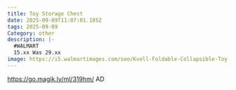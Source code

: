 ```yaml
---
title: Toy Storage Chest
date: 2025-09-09T11:07:01.185Z
tags: 2025-09-09
Category: other
description: |-
  #WALMART
  15.xx Was 29.xx
image: https://i5.walmartimages.com/seo/Kvell-Foldable-Collapsible-Toy-Storage-Bin-Rainbow-Heart-Design-Kids-Storage-Chest_4e79ad89-3327-4f38-a93e-2663b5957502.dcf6f80ecafc3a223bf3795fbc7ca8be.jpeg?odnHeight=573&odnWidth=573&odnBg=FFFFFF
---
```

https://go.magik.ly/ml/319hm/
AD